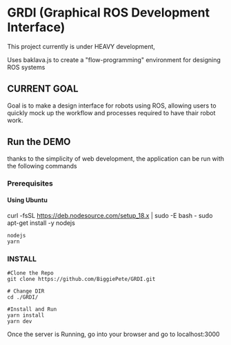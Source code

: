 # GRDI (Graphical ROS Development Interface)

This project currently is under HEAVY development,

Uses baklava.js to create a "flow-programming" environment for designing ROS systems

## CURRENT GOAL

Goal is to make a design interface for robots using ROS, allowing users to quickly mock up the workflow and processes required to have thair robot work.

## Run the DEMO

thanks to the simplicity of web development, the application can be run with the following commands

### Prerequisites

#### Using Ubuntu

curl -fsSL <https://deb.nodesource.com/setup_18.x> | sudo -E bash -
sudo apt-get install -y nodejs

    nodejs
    yarn

### INSTALL

    #Clone the Repo
    git clone https://github.com/BiggiePete/GRDI.git

    # Change DIR
    cd ./GRDI/

    #Install and Run
    yarn install
    yarn dev

Once the server is Running, go into your browser and go to localhost:3000
